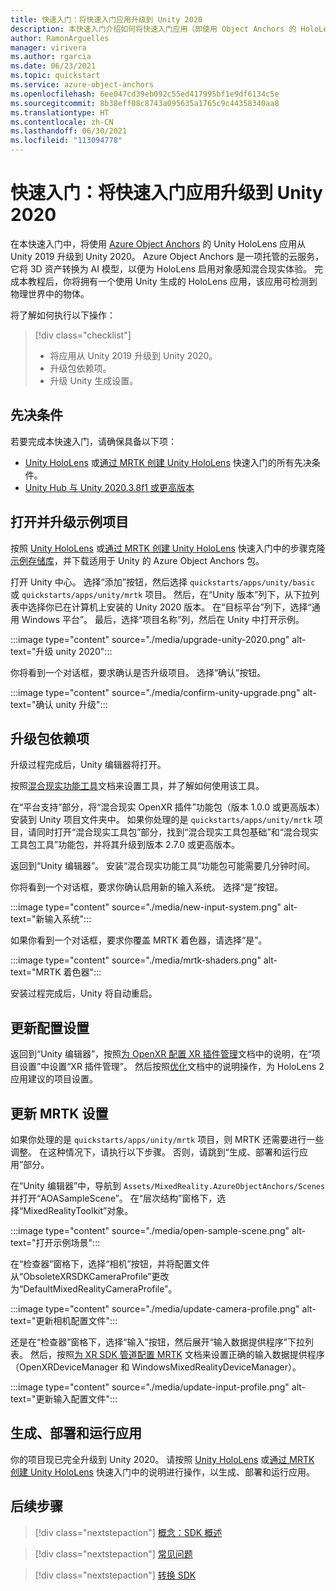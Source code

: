 ```yaml
---
title: 快速入门：将快速入门应用升级到 Unity 2020
description: 本快速入门介绍如何将快速入门应用（即使用 Object Anchors 的 HoloLens Unity 应用）升级到 Unity 2020 版本。
author: RamonArguelles
manager: virivera
ms.author: rgarcia
ms.date: 06/23/2021
ms.topic: quickstart
ms.service: azure-object-anchors
ms.openlocfilehash: 6ee047cd39eb092c55ed417995bf1e9df6134c5e
ms.sourcegitcommit: 8b38eff08c8743a095635a1765c9c44358340aa8
ms.translationtype: HT
ms.contentlocale: zh-CN
ms.lasthandoff: 06/30/2021
ms.locfileid: "113094778"
---
```

# <a name="quickstart-upgrade-quickstart-app-to-unity-2020"></a>快速入门：将快速入门应用升级到 Unity 2020

在本快速入门中，将使用 [Azure Object Anchors](../overview.md) 的 Unity HoloLens 应用从 Unity 2019 升级到 Unity 2020。 Azure Object Anchors 是一项托管的云服务，它将 3D 资产转换为 AI 模型，以便为 HoloLens 启用对象感知混合现实体验。 完成本教程后，你将拥有一个使用 Unity 生成的 HoloLens 应用，该应用可检测到物理世界中的物体。

将了解如何执行以下操作：

> [!div class="checklist"]
> * 将应用从 Unity 2019 升级到 Unity 2020。
> * 升级包依赖项。
> * 升级 Unity 生成设置。

## <a name="prerequisites"></a>先决条件

若要完成本快速入门，请确保具备以下项：

* [Unity HoloLens](get-started-unity-hololens.md) 或[通过 MRTK 创建 Unity HoloLens](get-started-unity-hololens-mrtk.md) 快速入门的所有先决条件。
* <a href="https://unity3d.com/get-unity/download" target="_blank">Unity Hub 与 Unity 2020.3.8f1 或更高版本</a>

## <a name="open-and-upgrade-the-sample-project"></a>打开并升级示例项目

按照 [Unity HoloLens](get-started-unity-hololens.md) 或[通过 MRTK 创建 Unity HoloLens](get-started-unity-hololens-mrtk.md) 快速入门中的步骤克隆[示例存储库](https://github.com/Azure/azure-object-anchors)，并下载适用于 Unity 的 Azure Object Anchors 包。

打开 Unity 中心。 选择“添加”按钮，然后选择 `quickstarts/apps/unity/basic` 或 `quickstarts/apps/unity/mrtk` 项目。 然后，在“Unity 版本”列下，从下拉列表中选择你已在计算机上安装的 Unity 2020 版本。 在“目标平台”列下，选择“通用 Windows 平台”。 最后，选择“项目名称”列，然后在 Unity 中打开示例。

:::image type="content" source="./media/upgrade-unity-2020.png" alt-text="升级 unity 2020":::

你将看到一个对话框，要求确认是否升级项目。 选择“确认”按钮。

:::image type="content" source="./media/confirm-unity-upgrade.png" alt-text="确认 unity 升级":::

## <a name="upgrade-package-dependencies"></a>升级包依赖项

升级过程完成后，Unity 编辑器将打开。

按照<a a href="/windows/mixed-reality/develop/unity/welcome-to-mr-feature-tool" target="_blank">混合现实功能工具</a>文档来设置工具，并了解如何使用该工具。

在“平台支持”部分，将“混合现实 OpenXR 插件”功能包（版本 1.0.0 或更高版本）安装到 Unity 项目文件夹中。 如果你处理的是 `quickstarts/apps/unity/mrtk` 项目，请同时打开“混合现实工具包”部分，找到“混合现实工具包基础”和“混合现实工具包工具”功能包，并将其升级到版本 2.7.0 或更高版本。

返回到“Unity 编辑器”。 安装“混合现实功能工具”功能包可能需要几分钟时间。

你将看到一个对话框，要求你确认启用新的输入系统。 选择“是”按钮。

:::image type="content" source="./media/new-input-system.png" alt-text="新输入系统":::

 如果你看到一个对话框，要求你覆盖 MRTK 着色器，请选择“是”。

:::image type="content" source="./media/mrtk-shaders.png" alt-text="MRTK 着色器":::

安装过程完成后，Unity 将自动重启。

## <a name="update-configuration-settings"></a>更新配置设置

返回到“Unity 编辑器”，按照<a href="/windows/mixed-reality/develop/unity/xr-project-setup#configuring-xr-plugin-management-for-openxr" target="_blank">为 OpenXR 配置 XR 插件管理</a>文档中的说明，在“项目设置”中设置“XR 插件管理”。 然后按照<a href="/windows/mixed-reality/develop/unity/xr-project-setup#optimization" target="_blank">优化</a>文档中的说明操作，为 HoloLens 2 应用建议的项目设置。

## <a name="update-mrtk-settings"></a>更新 MRTK 设置

如果你处理的是 `quickstarts/apps/unity/mrtk` 项目，则 MRTK 还需要进行一些调整。 在这种情况下，请执行以下步骤。 否则，请跳到“生成、部署和运行应用”部分。

在“Unity 编辑器”中，导航到 `Assets/MixedReality.AzureObjectAnchors/Scenes` 并打开“AOASampleScene”。 在“层次结构”窗格下，选择“MixedRealityToolkit”对象。

:::image type="content" source="./media/open-sample-scene.png" alt-text="打开示例场景":::

在“检查器”窗格下，选择“相机”按钮，并将配置文件从“ObsoleteXRSDKCameraProfile”更改为“DefaultMixedRealityCameraProfile”。

:::image type="content" source="./media/update-camera-profile.png" alt-text="更新相机配置文件":::

还是在“检查器”窗格下，选择“输入”按钮，然后展开“输入数据提供程序”下拉列表。 然后，按照<a href="/windows/mixed-reality/mrtk-unity/configuration/getting-started-with-mrtk-and-xrsdk#configuring-mrtk-for-the-xr-sdk-pipeline" target="_blank">为 XR SDK 管道配置 MRTK</a> 文档来设置正确的输入数据提供程序（OpenXRDeviceManager 和 WindowsMixedRealityDeviceManager）。

:::image type="content" source="./media/update-input-profile.png" alt-text="更新输入配置文件":::

## <a name="build-deploy-and-run-the-app"></a>生成、部署和运行应用

你的项目现已完全升级到 Unity 2020。 请按照 [Unity HoloLens](get-started-unity-hololens.md) 或[通过 MRTK 创建 Unity HoloLens](get-started-unity-hololens-mrtk.md) 快速入门中的说明进行操作，以生成、部署和运行应用。

## <a name="next-steps"></a>后续步骤

> [!div class="nextstepaction"]
> [概念：SDK 概述](../concepts/sdk-overview.md)

> [!div class="nextstepaction"]
> [常见问题](../faq.md)

> [!div class="nextstepaction"]
> [转换 SDK](/dotnet/api/overview/azure/mixedreality.objectanchors.conversion-readme-pre)
